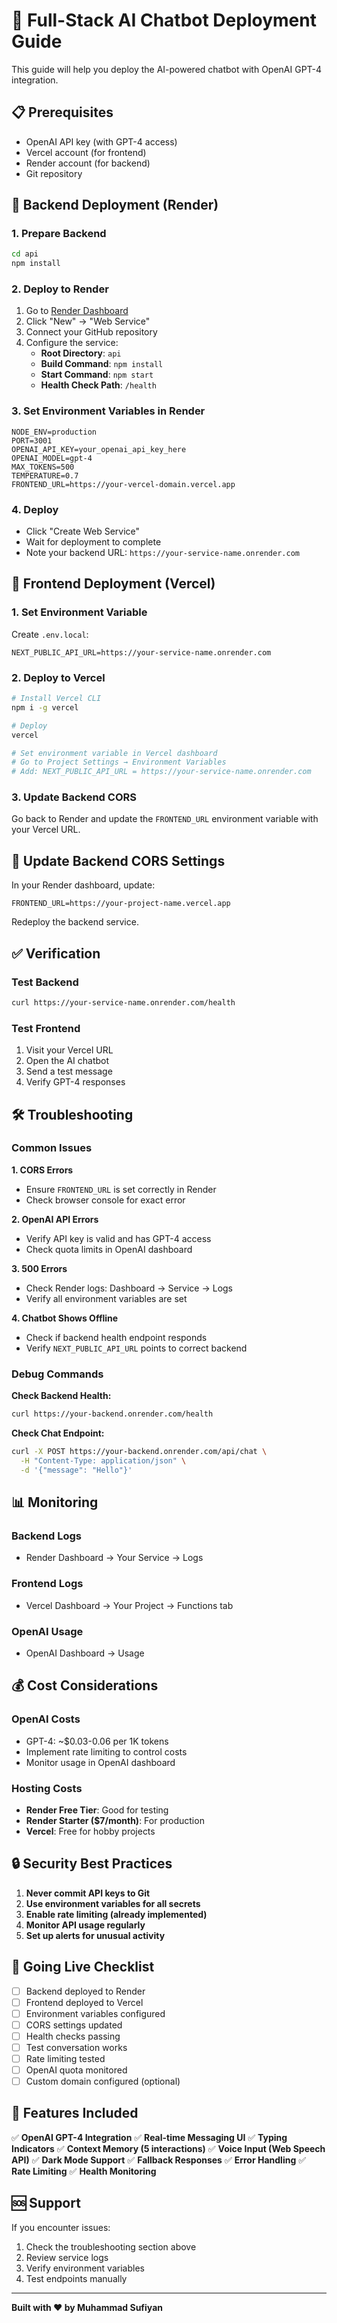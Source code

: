 # 🚀 Full-Stack AI Chatbot Deployment Guide

This guide will help you deploy the AI-powered chatbot with OpenAI GPT-4 integration.

## 📋 Prerequisites

- OpenAI API key (with GPT-4 access)
- Vercel account (for frontend)
- Render account (for backend)
- Git repository

## 🔧 Backend Deployment (Render)

### 1. Prepare Backend

```bash
cd api
npm install
```

### 2. Deploy to Render

1. Go to [Render Dashboard](https://dashboard.render.com/)
2. Click "New" → "Web Service"
3. Connect your GitHub repository
4. Configure the service:
   - **Root Directory**: `api`
   - **Build Command**: `npm install`
   - **Start Command**: `npm start`
   - **Health Check Path**: `/health`

### 3. Set Environment Variables in Render

```
NODE_ENV=production
PORT=3001
OPENAI_API_KEY=your_openai_api_key_here
OPENAI_MODEL=gpt-4
MAX_TOKENS=500
TEMPERATURE=0.7
FRONTEND_URL=https://your-vercel-domain.vercel.app
```

### 4. Deploy

- Click "Create Web Service"
- Wait for deployment to complete
- Note your backend URL: `https://your-service-name.onrender.com`

## 🎨 Frontend Deployment (Vercel)

### 1. Set Environment Variable

Create `.env.local`:

```
NEXT_PUBLIC_API_URL=https://your-service-name.onrender.com
```

### 2. Deploy to Vercel

```bash
# Install Vercel CLI
npm i -g vercel

# Deploy
vercel

# Set environment variable in Vercel dashboard
# Go to Project Settings → Environment Variables
# Add: NEXT_PUBLIC_API_URL = https://your-service-name.onrender.com
```

### 3. Update Backend CORS

Go back to Render and update the `FRONTEND_URL` environment variable with your Vercel URL.

## 🔄 Update Backend CORS Settings

In your Render dashboard, update:

```
FRONTEND_URL=https://your-project-name.vercel.app
```

Redeploy the backend service.

## ✅ Verification

### Test Backend

```bash
curl https://your-service-name.onrender.com/health
```

### Test Frontend

1. Visit your Vercel URL
2. Open the AI chatbot
3. Send a test message
4. Verify GPT-4 responses

## 🛠️ Troubleshooting

### Common Issues

**1. CORS Errors**

- Ensure `FRONTEND_URL` is set correctly in Render
- Check browser console for exact error

**2. OpenAI API Errors**

- Verify API key is valid and has GPT-4 access
- Check quota limits in OpenAI dashboard

**3. 500 Errors**

- Check Render logs: Dashboard → Service → Logs
- Verify all environment variables are set

**4. Chatbot Shows Offline**

- Check if backend health endpoint responds
- Verify `NEXT_PUBLIC_API_URL` points to correct backend

### Debug Commands

**Check Backend Health:**

```bash
curl https://your-backend.onrender.com/health
```

**Check Chat Endpoint:**

```bash
curl -X POST https://your-backend.onrender.com/api/chat \
  -H "Content-Type: application/json" \
  -d '{"message": "Hello"}'
```

## 📊 Monitoring

### Backend Logs

- Render Dashboard → Your Service → Logs

### Frontend Logs

- Vercel Dashboard → Your Project → Functions tab

### OpenAI Usage

- OpenAI Dashboard → Usage

## 💰 Cost Considerations

### OpenAI Costs

- GPT-4: ~$0.03-0.06 per 1K tokens
- Implement rate limiting to control costs
- Monitor usage in OpenAI dashboard

### Hosting Costs

- **Render Free Tier**: Good for testing
- **Render Starter ($7/month)**: For production
- **Vercel**: Free for hobby projects

## 🔒 Security Best Practices

1. **Never commit API keys to Git**
2. **Use environment variables for all secrets**
3. **Enable rate limiting (already implemented)**
4. **Monitor API usage regularly**
5. **Set up alerts for unusual activity**

## 🚀 Going Live Checklist

- [ ] Backend deployed to Render
- [ ] Frontend deployed to Vercel
- [ ] Environment variables configured
- [ ] CORS settings updated
- [ ] Health checks passing
- [ ] Test conversation works
- [ ] Rate limiting tested
- [ ] OpenAI quota monitored
- [ ] Custom domain configured (optional)

## 📱 Features Included

✅ **OpenAI GPT-4 Integration**
✅ **Real-time Messaging UI**
✅ **Typing Indicators**
✅ **Context Memory (5 interactions)**
✅ **Voice Input (Web Speech API)**
✅ **Dark Mode Support**
✅ **Fallback Responses**
✅ **Error Handling**
✅ **Rate Limiting**
✅ **Health Monitoring**

## 🆘 Support

If you encounter issues:

1. Check the troubleshooting section above
2. Review service logs
3. Verify environment variables
4. Test endpoints manually

---

**Built with ❤️ by Muhammad Sufiyan**
